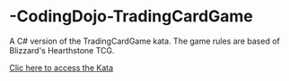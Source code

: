 # -CodingDojo-TradingCardGame
A C# version of the TradingCardGame kata. The game rules are based of Blizzard's Hearthstone TCG.

[Clic here to access the Kata](http://codingdojo.org/kata/TradingCardGame/)